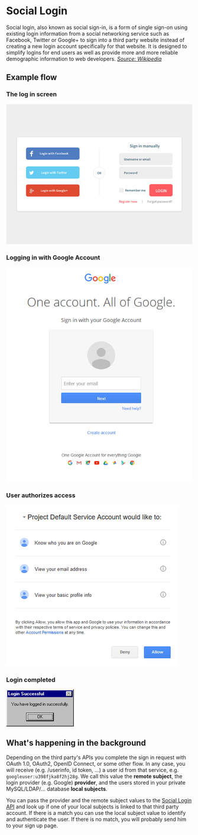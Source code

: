 # Social Login

Social login, also known as social sign-in, is a form of single sign-on using existing login information from a social networking service such as Facebook, Twitter or Google+ to sign into a third party website instead of creating a new login account specifically for that website. It is designed to simplify logins for end users as well as provide more and more reliable demographic information to web developers. *[Source: Wikipedia](https://en.wikipedia.org/wiki/Social_login)*

## Example flow

### The log in screen
![](social-login.png)

### Logging in with Google Account
![](google.PNG)

### User authorizes access
![](google2.PNG)
### Login completed
![](login_success_a.gif)

## What's happening in the background

Depending on the third party's APIs you complete the sign in request with OAuth 1.0, OAuth2, OpenID Connect, or some other flow. In any case, you will receive (e.g. /userinfo, id token, ...) a user id from that service, e.g. `googleuser:u398fjka8f2hj28g`. We call this value the **remote subject**, the login provider (e.g. Google) **provider**, and the users stored in your private MySQL/LDAP/... database **local subjects**.

You can pass the provider and the remote subject values to the [Social Login API](http://docs.hdyra.apiary.io/#reference/social-login-sso) and look up if one of your local subjects is linked to that third party account. If there is a match you can use the local subject value to identify and authenticate the user. If there is no match, you will probably send him to your sign up page.